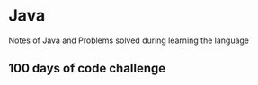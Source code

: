 # Java
Notes of Java and Problems solved during learning the language
## 100 days of code challenge
